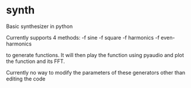 # synth
Basic synthesizer in python


Currently supports 4 methods:
-f sine
-f square
-f harmonics
-f even-harmonics

to generate functions. It will then play the function using pyaudio
and plot the function and its FFT.

Currently no way to modify the parameters of these generators other
than editing the code

